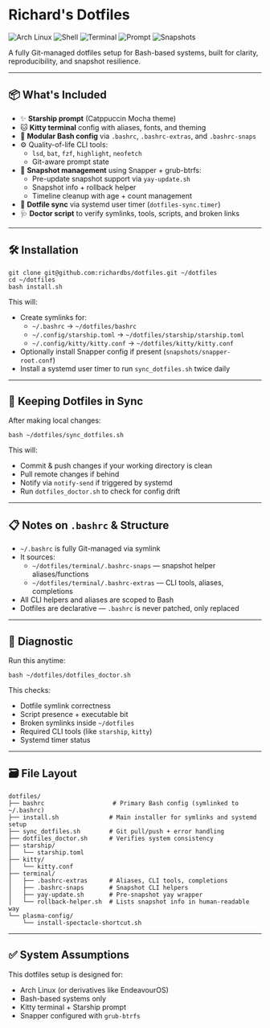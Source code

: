 # Richard's Dotfiles

![Arch Linux](https://img.shields.io/badge/OS-Arch_Linux-1793D1?logo=arch-linux&logoColor=white)
![Shell](https://img.shields.io/badge/Shell-Bash-4EAA25?logo=gnu-bash&logoColor=white)
![Terminal](https://img.shields.io/badge/Terminal-Kitty-7F7FFF?logo=windows-terminal&logoColor=white)
![Prompt](https://img.shields.io/badge/Prompt-Starship-2e2e2e?logo=starship&logoColor=white)
![Snapshots](https://img.shields.io/badge/Btrfs%20Snapshots-Snapper%20%2B%20Grub_Btrfs-5e81ac)

A fully Git-managed dotfiles setup for Bash-based systems, built for clarity, reproducibility, and snapshot resilience.

---

## 📦 What's Included

- ✨ **Starship prompt** (Catppuccin Mocha theme)
- 🐱 **Kitty terminal** config with aliases, fonts, and theming
- 🧠 **Modular Bash config** via `.bashrc`, `.bashrc-extras`, and `.bashrc-snaps`
- ⚙️ Quality-of-life CLI tools:
  - `lsd`, `bat`, `fzf`, `highlight`, `neofetch`
  - Git-aware prompt state
- 📸 **Snapshot management** using Snapper + grub-btrfs:
  - Pre-update snapshot support via `yay-update.sh`
  - Snapshot info + rollback helper
  - Timeline cleanup with age + count management
- 🔁 **Dotfile sync** via systemd user timer (`dotfiles-sync.timer`)
- 🩺 **Doctor script** to verify symlinks, tools, scripts, and broken links

---

## 🛠 Installation

    git clone git@github.com:richardbs/dotfiles.git ~/dotfiles
    cd ~/dotfiles
    bash install.sh

This will:

- Create symlinks for:
  - `~/.bashrc` → `~/dotfiles/bashrc`
  - `~/.config/starship.toml` → `~/dotfiles/starship/starship.toml`
  - `~/.config/kitty/kitty.conf` → `~/dotfiles/kitty/kitty.conf`
- Optionally install Snapper config if present (`snapshots/snapper-root.conf`)
- Install a systemd user timer to run `sync_dotfiles.sh` twice daily

---

## 🔄 Keeping Dotfiles in Sync

After making local changes:

    bash ~/dotfiles/sync_dotfiles.sh

This will:

- Commit & push changes if your working directory is clean
- Pull remote changes if behind
- Notify via `notify-send` if triggered by systemd
- Run `dotfiles_doctor.sh` to check for config drift

---

## 📋 Notes on `.bashrc` & Structure

- `~/.bashrc` is fully Git-managed via symlink
- It sources:
  - `~/dotfiles/terminal/.bashrc-snaps` — snapshot helper aliases/functions
  - `~/dotfiles/terminal/.bashrc-extras` — CLI tools, aliases, completions
- All CLI helpers and aliases are scoped to Bash
- Dotfiles are declarative — `.bashrc` is never patched, only replaced

---

## 🧪 Diagnostic

Run this anytime:

    bash ~/dotfiles/dotfiles_doctor.sh

This checks:

- Dotfile symlink correctness
- Script presence + executable bit
- Broken symlinks inside `~/dotfiles`
- Required CLI tools (like `starship`, `kitty`)
- Systemd timer status

---

## 🗃 File Layout

    dotfiles/
    ├── bashrc                   # Primary Bash config (symlinked to ~/.bashrc)
    ├── install.sh              # Main installer for symlinks and systemd setup
    ├── sync_dotfiles.sh        # Git pull/push + error handling
    ├── dotfiles_doctor.sh      # Verifies system consistency
    ├── starship/
    │   └── starship.toml
    ├── kitty/
    │   └── kitty.conf
    ├── terminal/
    │   ├── .bashrc-extras      # Aliases, CLI tools, completions
    │   ├── .bashrc-snaps       # Snapshot CLI helpers
    │   ├── yay-update.sh       # Pre-snapshot yay wrapper
    │   └── rollback-helper.sh  # Lists snapshot info in human-readable way
    └── plasma-config/
        └── install-spectacle-shortcut.sh

---

## ✅ System Assumptions

This dotfiles setup is designed for:

- Arch Linux (or derivatives like EndeavourOS)
- Bash-based systems only
- Kitty terminal + Starship prompt
- Snapper configured with `grub-btrfs`
